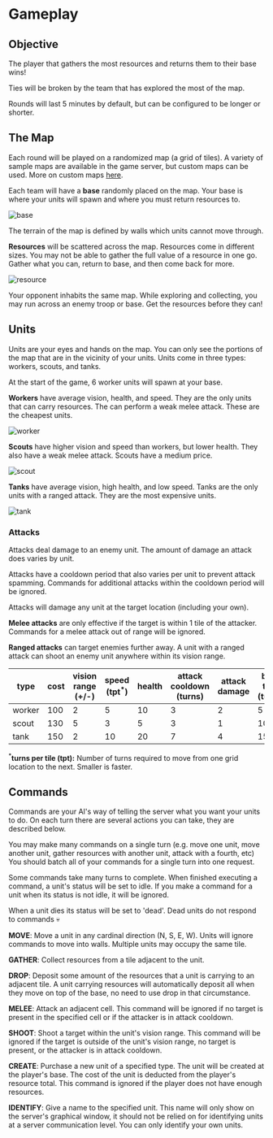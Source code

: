 # Gameplay

## Objective

The player that gathers the most resources and returns them to their base wins!

Ties will be broken by the team that has explored the most of the map.

Rounds will last 5 minutes by default, but can be configured to be longer or shorter.

## The Map

Each round will be played on a randomized map (a grid of tiles). A variety of sample maps are available in the game server, but custom maps can be used. More on custom maps [here](./custom_maps.md).

Each team will have a **base** randomly placed on the map. Your base is where your units will spawn and where you must return resources to.

![base](../server/assets/PNG/Retina/Other/base_red.png "base")

The terrain of the map is defined by walls which units cannot move through.

**Resources** will be scattered across the map. Resources come in different sizes. You may not be able to gather the full value of a resource in one go. Gather what you can, return to base, and then come back for more.

![resource](../server/assets/PNG/Retina/Environment/scifiEnvironment_15.png "resource")

Your opponent inhabits the same map. While exploring and collecting, you may run across an enemy troop or base. Get the resources before they can!

## Units

Units are your eyes and hands on the map. You can only see the portions of the map that are in the vicinity of your units. Units come in three types: workers, scouts, and tanks.

At the start of the game, 6 worker units will spawn at your base.

**Workers** have average vision, health, and speed. They are the only units that can carry resources. The can perform a weak melee attack. These are the cheapest units.

![worker](../server/assets/PNG/Retina/Other/worker_red.png "worker")

**Scouts** have higher vision and speed than workers, but lower health. They also have a weak melee attack. Scouts have a medium price.

![scout](../server/assets/PNG/Retina/Other/scout_red.png "scout")

**Tanks** have average vision, high health, and low speed. Tanks are the only units with a ranged attack. They are the most expensive units.

![tank](../server/assets/PNG/Retina/Other/tank_red.png "tank")

### Attacks

Attacks deal damage to an enemy unit. The amount of damage an attack does varies by unit.

Attacks have a cooldown period that also varies per unit to prevent attack spamming. Commands for additional attacks within the cooldown period will be ignored.

Attacks will damage any unit at the target location (including your own).

**Melee attacks** are only effective if the target is within 1 tile of the attacker. Commands for a melee attack out of range will be ignored.

**Ranged attacks** can target enemies further away. A unit with a ranged attack can shoot an enemy unit anywhere within its vision range.

| type   | cost | vision range (+/-) | speed (tpt<sup>\*</sup>) | health | attack cooldown (turns) | attack damage | build time (turns) |
| ------ | ---- | ------------------ | ------------------------ | ------ | ----------------------- | ------------- | ------------------ |
| worker | 100  | 2                  | 5                        | 10     | 3                       | 2             | 5                  |
| scout  | 130  | 5                  | 3                        | 5      | 3                       | 1             | 10                 |
| tank   | 150  | 2                  | 10                       | 20     | 7                       | 4             | 15                 |

<sup>\*</sup>**turns per tile (tpt):** Number of turns required to move from one grid location to the next. Smaller is faster.

## Commands

Commands are your AI's way of telling the server what you want your units to do. On each turn there are several actions you can take, they are described below.

You may make many commands on a single turn (e.g. move one unit, move another unit, gather resources with another unit, attack with a fourth, etc) You should batch all of your commands for a single turn into one request.

Some commands take many turns to complete. When finished executing a command, a unit's status will be set to idle. If you make a command for a unit when its status is not idle, it will be ignored.

When a unit dies its status will be set to 'dead'. Dead units do not respond to commands 💀

**MOVE**: Move a unit in any cardinal direction (N, S, E, W). Units will ignore commands to move into walls. Multiple units may occupy the same tile.

**GATHER**: Collect resources from a tile adjacent to the unit.

**DROP**: Deposit some amount of the resources that a unit is carrying to an adjacent tile. A unit carrying resources will automatically deposit all when they move on top of the base, no need to use drop in that circumstance.

**MELEE**: Attack an adjacent cell. This command will be ignored if no target is present in the specified cell or if the attacker is in attack cooldown.

**SHOOT**: Shoot a target within the unit's vision range. This command will be ignored if the target is outside of the unit's vision range, no target is present, or the attacker is in attack cooldown.

**CREATE**: Purchase a new unit of a specified type. The unit will be created at the player's base. The cost of the unit is deducted from the player's resource total. This command is ignored if the player does not have enough resources.

**IDENTIFY**: Give a name to the specified unit. This name will only show on the server's graphical window, it should not be relied on for identifying units at a server communication level. You can only identify your own units.
